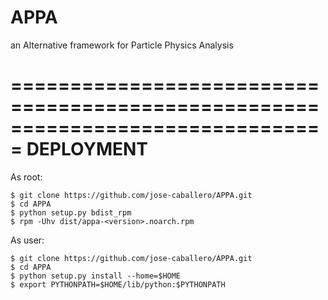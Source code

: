 # APPA
an Alternative framework for Particle Physics Analysis

===============================================================================
    DEPLOYMENT
===============================================================================

As root:

    $ git clone https://github.com/jose-caballero/APPA.git
    $ cd APPA
    $ python setup.py bdist_rpm
    $ rpm -Uhv dist/appa-<version>.noarch.rpm

As user:

    $ git clone https://github.com/jose-caballero/APPA.git
    $ cd APPA
    $ python setup.py install --home=$HOME
    $ export PYTHONPATH=$HOME/lib/python:$PYTHONPATH

